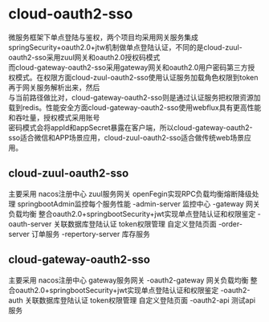 # cloud-oauth2-sso
微服务框架下单点登陆与鉴权，两个项目均采用网关服务集成springSecurity+oauth2.0+jtw机制做单点登陆认证，不同的是cloud-zuul-oauth2-sso采用zuul网关和oauth2.0授权码模式<br>
而cloud-gateway-oauth2-sso采用gateway网关和oauth2.0用户密码第三方授权模式。在权限方面cloud-zuul-oauth2-sso使用认证服务加载角色权限到token再于网关服务解析出来，然后<br>
与当前路径做比对，cloud-gateway-oauth2-sso则是通过认证服务把权限资源加载到redis。性能安全方面cloud-gateway-oauth2-sso使用webflux具有更高性能和吞吐量，授权模式采用账号<br>
密码模式会将appId和appSecret暴露在客户端，所以cloud-gateway-oauth2-sso适合微信和APP场景应用，cloud-zuul-oauth2-sso适合做传统web场景应用。

## cloud-zuul-oauth2-sso
主要采用 nacos注册中心 zuul服务网关 openFegin实现RPC负载均衡熔断降级处理 springbootAdmin监控每个服务性能
-admin-server 监控中心
-gateway 网关负载均衡 整合oauth2.0+springbootSecurity+jwt实现单点登陆认证和权限鉴定
-oauth-server 关联数据库登陆认证 token权限管理 自定义登陆页面
-order-server 订单服务
-repertory-server 库存服务

## cloud-gateway-oauth2-sso
主要采用 nacos注册中心 gateway服务网关
-oauth2-gateway 网关负载均衡 整合oauth2.0+springbootSecurity+jwt实现单点登陆认证和权限鉴定
-oauth2-auth 关联数据库登陆认证 token权限管理 自定义登陆页面
-oauth2-api 测试api服务

